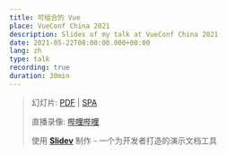 ```yaml
---
title: 可组合的 Vue
place: VueConf China 2021
description: Slides of my talk at VueConf China 2021
date: 2021-05-22T08:00:00.000+00:00
lang: zh
type: talk
recording: true
duration: 30min
---
```


> 幻灯片: [PDF](https://leizhenpeng.com/talks/2021-05-22) | [SPA](https://talks.leizhenpeng.com/2021/vueconf-china)
>
> 直播录像: [哔哩哔哩](https://www.bilibili.com/video/BV1x54y1V7H6)
>
> 使用 <Slidev class="inline"/> [**Slidev**](https://github.com/slidevjs/slidev) 制作 - 一个为开发者打造的演示文档工具
